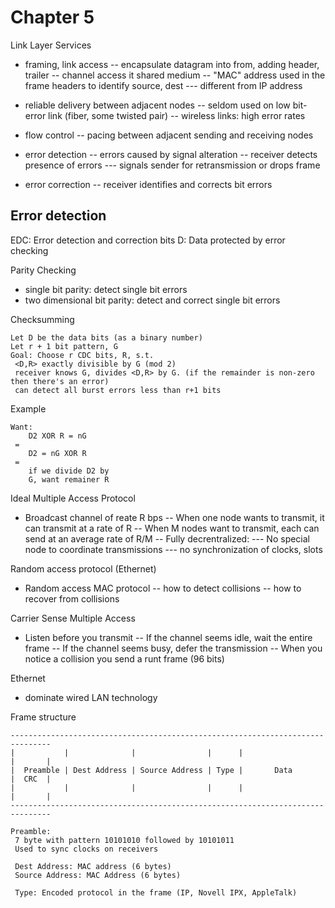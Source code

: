 # Chapter 5

Link Layer Services
- framing, link access
-- encapsulate datagram into from, adding header, trailer
-- channel access it shared medium
-- "MAC" address used in the frame headers to identify source, dest
--- different from IP address

- reliable delivery between adjacent nodes
-- seldom used on low bit-error link (fiber, some twisted pair)
-- wireless links: high error rates

- flow control
-- pacing between adjacent sending and receiving nodes

- error detection
-- errors caused by signal alteration
-- receiver detects presence of errors
--- signals sender for retransmission or drops frame

- error correction
-- receiver identifies and corrects bit errors

## Error detection

EDC: Error detection and correction bits
D: Data protected by error checking

Parity Checking
- single bit parity: detect single bit errors
- two dimensional bit parity: detect and correct single bit errors

Checksumming

    Let D be the data bits (as a binary number)
    Let r + 1 bit pattern, G
    Goal: Choose r CDC bits, R, s.t.
     <D,R> exactly divisible by G (mod 2)
     receiver knows G, divides <D,R> by G. (if the remainder is non-zero then there's an error)
     can detect all burst errors less than r+1 bits

Example

    Want:
        D2 XOR R = nG
     =
        D2 = nG XOR R
     =
        if we divide D2 by
        G, want remainer R


Ideal Multiple Access Protocol

- Broadcast channel of reate R bps
-- When one node wants to transmit, it can transmit at a rate of R
-- When M nodes want to transmit, each can send at an average rate of R/M
-- Fully decrentralized:
--- No special node to coordinate transmissions
--- no synchronization of clocks, slots

Random access protocol (Ethernet)
- Random access MAC protocol
-- how to detect collisions
-- how to recover from collisions

Carrier Sense Multiple Access
- Listen before you transmit
-- If the channel seems idle, wait the entire frame
-- If the channel seems busy, defer the transmission
-- When you notice a collision you send a runt frame (96 bits)

Ethernet
- dominate wired LAN technology

Frame structure

    -------------------------------------------------------------------------------
    |           |              |                |      |                  |       |
    |  Preamble | Dest Address | Source Address | Type |       Data       |  CRC  |
    |           |              |                |      |                  |       |
    -------------------------------------------------------------------------------

    Preamble:
     7 byte with pattern 10101010 followed by 10101011
     Used to sync clocks on receivers

     Dest Address: MAC address (6 bytes)
     Source Address: MAC Address (6 bytes)

     Type: Encoded protocol in the frame (IP, Novell IPX, AppleTalk)
